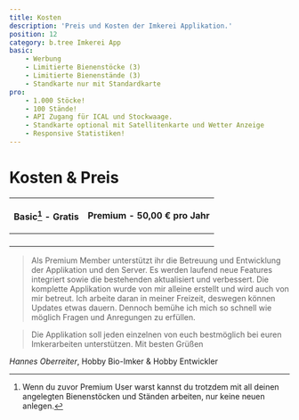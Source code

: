```yaml
---
title: Kosten
description: 'Preis und Kosten der Imkerei Applikation.'
position: 12
category: b.tree Imkerei App
basic:
    - Werbung
    - Limitierte Bienenstöcke (3)
    - Limitierte Bienenstände (3)
    - Standkarte nur mit Standardkarte
pro:
    - 1.000 Stöcke!
    - 100 Stände!
    - API Zugang für ICAL und Stockwaage.
    - Standkarte optional mit Satellitenkarte und Wetter Anzeige
    - Responsive Statistiken!
---
```


# Kosten & Preis

<table class="table-auto">
<thead><tr>
<th>

Basic[^1] - Gratis

</th><th>

Premium - 50,00 € pro Jahr

</th>
<tbody class="dark:text-gray-300">
<tr>
<td>

<BaseList :items="basic" icon-color="text-yellow-500"></BaseList>

</td><td>

<BaseList :items="pro" icon-color="text-green-500"></BaseList>

</td>
</tr>
</tbody>
</table>

> Als Premium Member unterstützt ihr die Betreuung und Entwicklung der Applikation und den Server. Es werden laufend neue Features integriert sowie die bestehenden aktualisiert und verbessert. Die komplette Applikation wurde von mir alleine erstellt und wird auch von mir betreut. Ich arbeite daran in meiner Freizeit, deswegen können Updates etwas dauern. Dennoch bemühe ich mich so schnell wie möglich Fragen und Anregungen zu erfüllen.

> Die Applikation soll jeden einzelnen von euch bestmöglich bei euren Imkerarbeiten unterstützen.
> Mit besten Grüßen

_Hannes Oberreiter_, Hobby Bio-Imker & Hobby Entwickler

[^1]: Wenn du zuvor Premium User warst kannst du trotzdem mit all deinen angelegten Bienenstöcken und Ständen arbeiten, nur keine neuen anlegen.

<MarkdownCallToActionContent></MarkdownCallToActionContent>
